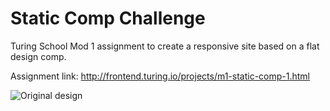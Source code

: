 # Static Comp Challenge

Turing School Mod 1 assignment to create a responsive site based on a flat design comp. 

Assignment link:  http://frontend.turing.io/projects/m1-static-comp-1.html

![Original design](http://frontend.turing.io/assets/images/static-comp-challenge-1.jpg)